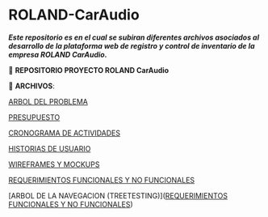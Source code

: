 # ROLAND-CarAudio
_**Este repositorio es en el cual se subiran diferentes archivos asociados al desarrollo de la plataforma web de registro y control de inventario de la empresa ROLAND CarAudio.**_

:file_folder: **REPOSITORIO PROYECTO ROLAND CarAudio**

:paperclip: **ARCHIVOS**:

[ARBOL DEL PROBLEMA](ARBOL_DEL_PROBLEMA_RCA.pdf)

[PRESUPUESTO](PRESUPUESTO_RCA.pdf)

[CRONOGRAMA DE ACTIVIDADES](CRONOGRAMA_DE_ACTIVIDADES_RCA.pdf)

[HISTORIAS DE USUARIO](HISTORIAS_DE_USUARIO_RCA.pdf)

[WIREFRAMES Y MOCKUPS](WIREFRAMES_Y_MOCUKUPS_RCA.pdf)

[REQUERIMIENTOS FUNCIONALES Y NO FUNCIONALES](REQUERIMIENTOS_FUNCIONALES_Y_NO_FUNCIONALES.pdf)

[ARBOL DE LA NAVEGACION (TREETESTING)]([REQUERIMIENTOS FUNCIONALES Y NO FUNCIONALES](REQUERIMIENTOS_FUNCIONALES_Y_NO_FUNCIONALES.pdf))
